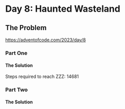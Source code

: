 # Day 8: Haunted Wasteland

## The Problem

https://adventofcode.com/2023/day/8

### Part One

#### The Solution
Steps required to reach ZZZ: 14681


### Part Two

#### The Solution

